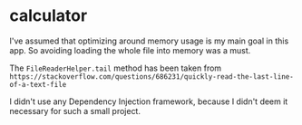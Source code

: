 # calculator

I've assumed that optimizing around memory usage is my main goal in this app. So avoiding loading the whole file into memory was a must.

The `FileReaderHelper.tail` method has been taken from `https://stackoverflow.com/questions/686231/quickly-read-the-last-line-of-a-text-file`

I didn't use any Dependency Injection framework, because I didn't deem it necessary for such a small project.